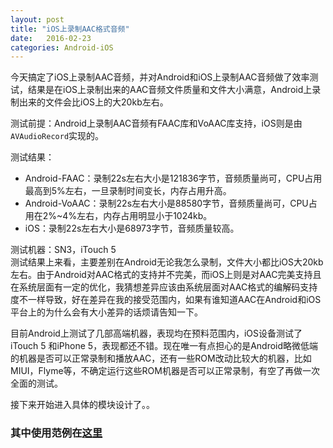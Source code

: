 ```yaml
---
layout: post
title: "iOS上录制AAC格式音频"
date:   2016-02-23
categories: Android-iOS
---
```


今天搞定了iOS上录制AAC音频，并对Android和iOS上录制AAC音频做了效率测试，结果是在iOS上录制出来的AAC音频文件质量和文件大小满意，Android上录制出来的文件会比iOS上的大20kb左右。

测试前提：Android上录制AAC音频有FAAC库和VoAAC库支持，iOS则是由```AVAudioRecord```实现的。

测试结果：

* Android-FAAC：录制22s左右大小是121836字节，音频质量尚可，CPU占用最高到5%左右，一旦录制时间变长，内存占用升高。
* Android-VoAAC：录制22s左右大小是88580字节，音频质量尚可，CPU占用在2%~4%左右，内存占用明显小于1024kb。
* iOS：录制22s左右大小是68973字节，音频质量较高。

测试机器：SN3，iTouch 5  
测试结果上来看，主要差别在Android无论我怎么录制，文件大小都比iOS大20kb左右。由于Android对AAC格式的支持并不完美，而iOS上则是对AAC完美支持且在系统层面有一定的优化，我猜想差异应该由系统层面对AAC格式的编解码支持度不一样导致，好在差异在我的接受范围内，如果有谁知道AAC在Android和iOS平台上的为什么会有大小差异的话烦请告知一下。

目前Android上测试了几部高端机器，表现均在预料范围内，iOS设备测试了iTouch 5 和iPhone 5，表现都还不错。现在唯一有点担心的是Android略微低端的机器是否可以正常录制和播放AAC，还有一些ROM改动比较大的机器，比如MIUI，Flyme等，不确定运行这些ROM机器是否可以正常录制，有空了再做一次全面的测试。

接下来开始进入具体的模块设计了。。
  
### 其中使用范例在[**这里**](https://github.com/shaoyuan1943/iOSRecordAAC)